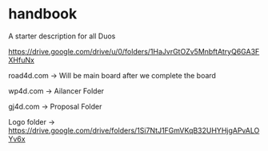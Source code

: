 # handbook
A starter description for all Duos


https://drive.google.com/drive/u/0/folders/1HaJvrGtOZv5MnbftAtryQ6GA3FXHfuNx

road4d.com -> Will be main board after we complete the board

wp4d.com -> Ailancer Folder

gj4d.com -> Proposal Folder

Logo folder -> https://drive.google.com/drive/folders/1Si7NtJ1FGmVKqB32UHYHjgAPvALOYv6x

